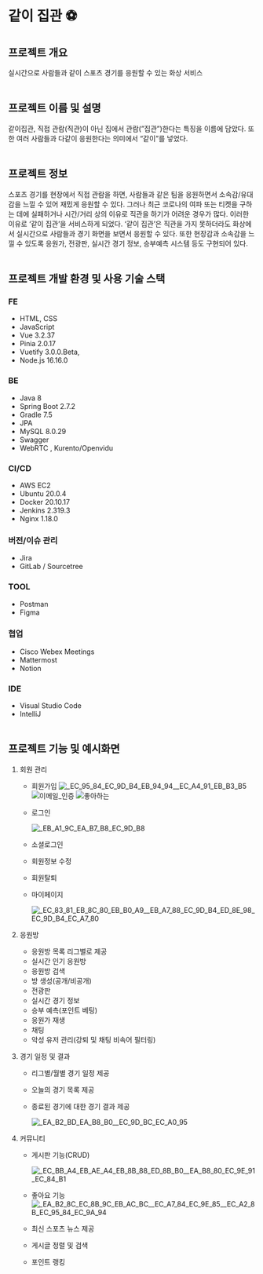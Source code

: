 # 같이 집관 ⚽️

## 프로젝트 개요

실시간으로 사람들과 같이 스포츠 경기를 응원할 수 있는 화상 서비스
<br><br>

## 프로젝트 이름 및 설명

같이집관, 직접 관람(직관)이 아닌 집에서 관람(”집관”)한다는 특징을 이름에 담았다. 또한 여러 사람들과 다같이 응원한다는 의미에서 “같이”를 넣었다.
<br><br>

## 프로젝트 정보

스포츠 경기를 현장에서 직접 관람을 하면, 사람들과 같은 팀을 응원하면서 소속감/유대감을 느낄 수 있어 재밌게 응원할 수 있다. 그러나 최근 코로나의 여파 또는 티켓을 구하는 데에 실패하거나 시간/거리 상의 이유로 직관을 하기가 어려운 경우가 많다. 이러한 이유로 ‘같이 집관’을 서비스하게 되었다.
‘같이 집관’은 직관을 가지 못하더라도 화상에서 실시간으로 사람들과 경기 화면을 보면서 응원할 수 있다. 또한 현장감과 소속감을 느낄 수 있도록 응원가, 전광판, 실시간 경기 정보, 승부예측 시스템 등도 구현되어 있다.
<br><br>

## 프로젝트 개발 환경 및 사용 기술 스택

### FE

- HTML, CSS
- JavaScript
- Vue 3.2.37
- Pinia 2.0.17
- Vuetify 3.0.0.Beta,
- Node.js 16.16.0

### BE

- Java 8
- Spring Boot 2.7.2
- Gradle 7.5
- JPA
- MySQL 8.0.29
- Swagger
- WebRTC , Kurento/Openvidu

### CI/CD

- AWS EC2
- Ubuntu 20.0.4
- Docker 20.10.17
- Jenkins 2.319.3
- Nginx 1.18.0

### 버전/이슈 관리

- Jira
- GitLab / Sourcetree

### TOOL

- Postman
- Figma

### 협업

- Cisco Webex Meetings
- Mattermost
- Notion

### IDE

- Visual Studio Code
- IntelliJ
<br><br>

## 프로젝트 기능 및 예시화면

1. 회원 관리
    - 회원가입
        ![_EC_95_84_EC_9D_B4_EB_94_94__EC_A4_91_EB_B3_B5](/uploads/61e7d8f4557781b35356e5a4d1901352/_EC_95_84_EC_9D_B4_EB_94_94__EC_A4_91_EB_B3_B5.gif)
        ![이메일_인증](/uploads/89186558b9561cbd58c5a50842619605/이메일_인증.gif)
        ![좋아하는](/uploads/eea3021fd0e4195aa2317aa6fd09b617/좋아하는.gif)

    
    - 로그인
        
        ![_EB_A1_9C_EA_B7_B8_EC_9D_B8](/uploads/97498d26d989f798d825247ca3cd4612/_EB_A1_9C_EA_B7_B8_EC_9D_B8.gif)

        
    - 소셜로그인
    - 회원정보 수정
    - 회원탈퇴
    - 마이페이지
        
        ![_EC_83_81_EB_8C_80_EB_B0_A9__EB_A7_88_EC_9D_B4_ED_8E_98_EC_9D_B4_EC_A7_80](/uploads/57bf0ef8b2dd9019b9208118c48e7aeb/_EC_83_81_EB_8C_80_EB_B0_A9__EB_A7_88_EC_9D_B4_ED_8E_98_EC_9D_B4_EC_A7_80.gif)
        
2. 응원방
    - 응원방 목록 리그별로 제공
    - 실시간 인기 응원방
    - 응원방 검색
    - 방 생성(공개/비공개)
    - 전광판
    - 실시간 경기 정보
    - 승부 예측(포인트 베팅)
    - 응원가 재생
    - 채팅
    - 악성 유저 관리(강퇴 및 채팅 비속어 필터링)
  
3. 경기 일정 및 결과
    - 리그별/월별 경기 일정 제공
    - 오늘의 경기 목록 제공
    - 종료된 경기에 대한 경기 결과 제공
       
        ![_EA_B2_BD_EA_B8_B0__EC_9D_BC_EC_A0_95](/uploads/028824819cdca1e3c38432283765b75c/_EA_B2_BD_EA_B8_B0__EC_9D_BC_EC_A0_95.gif)
        
4. 커뮤니티
    - 게시판 기능(CRUD)
        
        ![_EC_BB_A4_EB_AE_A4_EB_8B_88_ED_8B_B0__EA_B8_80_EC_9E_91_EC_84_B1](/uploads/7e607b42ddec8c863f7f4be6845f5ae4/_EC_BB_A4_EB_AE_A4_EB_8B_88_ED_8B_B0__EA_B8_80_EC_9E_91_EC_84_B1.gif)
        
    - 좋아요 기능
        ![_EA_B2_8C_EC_8B_9C_EB_AC_BC__EC_A7_84_EC_9E_85__EC_A2_8B_EC_95_84_EC_9A_94](/uploads/9785b5d88d68aedb6bc4cd188313042b/_EA_B2_8C_EC_8B_9C_EB_AC_BC__EC_A7_84_EC_9E_85__EC_A2_8B_EC_95_84_EC_9A_94.gif)
    - 최신 스포츠 뉴스 제공
    - 게시글 정렬 및 검색
    - 포인트 랭킹
